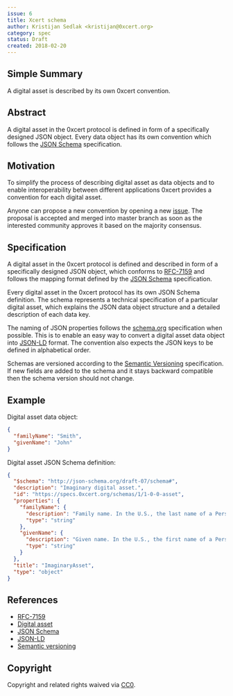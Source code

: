```yaml
---
issue: 6
title: Xcert schema
author: Kristijan Sedlak <kristijan@0xcert.org>
category: spec
status: Draft
created: 2018-02-20
---
```


## Simple Summary

A digital asset is described by its own 0xcert convention.

## Abstract

A digital asset in the 0xcert protocol is defined in form of a specifically designed JSON object. Every data object has its own convention which follows the [JSON Schema](http://json-schema.org) specification.

## Motivation

To simplify the process of describing digital asset as data objects and to enable interoperability between different applications 0xcert provides a convention for each digital asset.

Anyone can propose a new convention by opening a new [issue](/issues). The proposal is accepted and merged into master branch as soon as the interested community approves it based on the majority consensus.

## Specification

A digital asset in the 0xcert protocol is defined and described in form of a specifically designed JSON object, which conforms to [RFC-7159](https://en.wikipedia.org/wiki/JSON) and follows the mapping format defined by the [JSON Schema](http://json-schema.org) specification.

Every digital asset in the 0xcert protocol has its own JSON Schema definition. The schema represents a technical specification of a particular digital asset, which explains the JSON data object structure and a detailed description of each data key.

The naming of JSON properties follows the [schema.org](http://schema.org/) specification when possible. This is to enable an easy way to convert a digital asset data object into [JSON-LD](https://json-ld.org/) format. The convention also expects the JSON keys to be defined in alphabetical order.

Schemas are versioned according to the [Semantic Versioning](https://semver.org/) specification. If new fields are added to the schema and it stays backward compatible then the schema version should not change.

## Example

Digital asset data object:

```json
{
  "familyName": "Smith",
  "givenName": "John"
}
```

Digital asset JSON Schema definition:

```json
{
  "$schema": "http://json-schema.org/draft-07/schema#",
  "description": "Imaginary digital asset.",
  "id": "https://specs.0xcert.org/schemas/1/1-0-0-asset",
  "properties": {
    "familyName": {
      "description": "Family name. In the U.S., the last name of a Person.",
      "type": "string"
    },
    "givenName": {
      "description": "Given name. In the U.S., the first name of a Person.",
      "type": "string"
    }
  },
  "title": "ImaginaryAsset",
  "type": "object"
}
```

## References

* [RFC-7159](https://en.wikipedia.org/wiki/JSON)
* [Digital asset](https://en.wikipedia.org/wiki/Digital_asset)
* [JSON Schema](http://json-schema.org/)
* [JSON-LD](https://json-ld.org/)
* [Semantic versioning](https://semver.org/)

## Copyright

Copyright and related rights waived via [CC0](https://creativecommons.org/publicdomain/zero/1.0/).
